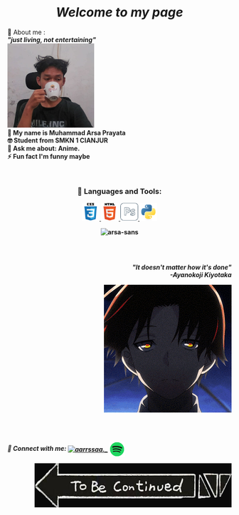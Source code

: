 <h1 align="center"><i>Welcome to my page</i></h1>
<p>
👀 About me : 
<br>
<i><b>"just living, not entertaining"<b/></i>
<br>
<img src="sans.png" width="195" height="189">
<br>
👋 My name is Muhammad Arsa Prayata
<br>
🤓 Student from SMKN 1 CIANJUR
<br>
💬 Ask me about: Anime.
<br>
⚡ Fun fact I'm funny <b>maybe</b>
</p>
  
<br>

<h3 align="center">📝 Languages and Tools:</h3>
<p align="center"> <a href="https://www.w3schools.com/css/" target="_blank" rel="noreferrer"> <img src="https://raw.githubusercontent.com/devicons/devicon/master/icons/css3/css3-original-wordmark.svg" alt="css3" width="40" height="40"/> </a> <a href="https://www.w3.org/html/" target="_blank" rel="noreferrer"> <img src="https://raw.githubusercontent.com/devicons/devicon/master/icons/html5/html5-original-wordmark.svg" alt="html5" width="40" height="40"/> </a> <a href="https://www.photoshop.com/en" target="_blank" rel="noreferrer"> <img src="https://raw.githubusercontent.com/devicons/devicon/master/icons/photoshop/photoshop-line.svg" alt="photoshop" width="40" height="40"/> </a> <a href="https://www.python.org" target="_blank" rel="noreferrer"> <img src="https://raw.githubusercontent.com/devicons/devicon/master/icons/python/python-original.svg" alt="python" width="40" height="40"/> </a> </p>

<p align="center"><img src="https://github-readme-stats.vercel.app/api/top-langs?username=arsa-sans&theme=midnight-purple&show_icons=true&locale=en&layout=compact"alt="arsa-sans" /></p>


<br>
<br>

<p align="right"><i>"It doesn't matter how it's done"<br>-Ayanokoji Kiyotaka</i></p>
<p align="right"> <img src="ayano.gif"/></p>

<br>
<br>

<footer>
<p align="left">
<i>🔗 Connect with me: <a href="https://instagram.com/aarrssaa._" target="blank"><img align="center" src="https://raw.githubusercontent.com/rahuldkjain/github-profile-readme-generator/master/src/images/icons/Social/instagram.svg" alt="aarrssaa._" height="30" width="40" /></a> <a href="https://open.spotify.com/user/31jr3ungxflwndoeq3strnaryqzy?si=oOv1hrZ3SnWF2DOqeD_4AA" target="blank"><img align="center" src="spotify.png" height="35" widht="35"></a>
</i></p>
<p align="right"><img src="tobe.jpg"></p>
</footer>
